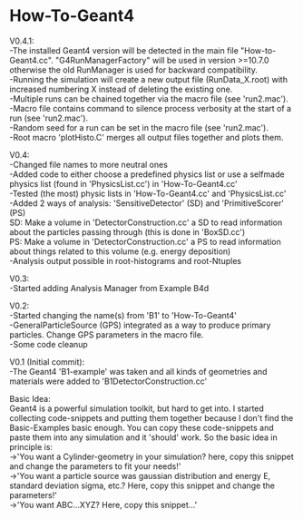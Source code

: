 # How-To-Geant4
V0.4.1:\
-The installed Geant4 version will be detected in the main file "How-to-Geant4.cc". "G4RunManagerFactory" will be used in version >=10.7.0 otherwise the old RunManager is used for backward compatibility.\
-Running the simulation will create a new output file (RunData_X.root) with increased numbering X instead of deleting the existing one.\
-Multiple runs can be chained together via the macro file (see 'run2.mac').\
-Macro file contains command to silence process verbosity at the start of a run (see 'run2.mac').\
-Random seed for a run can be set in the macro file (see 'run2.mac').\
-Root macro 'plotHisto.C' merges all output files together and plots them.

V0.4:\
-Changed file names to more neutral ones\
-Added code to either choose a predefined physics list or use a selfmade physics list (found in 'PhysicsList.cc') in 'How-To-Geant4.cc'\
-Tested (the most) physic lists in 'How-To-Geant4.cc' and 'PhysicsList.cc'\
-Added 2 ways of analysis: 'SensitiveDetector' (SD) and 'PrimitiveScorer' (PS)\
SD: Make a volume in 'DetectorConstruction.cc' a SD to read information about the particles passing through (this is done in 'BoxSD.cc')\
PS: Make a volume in 'DetectorConstruction.cc' a PS to read information about things related to this volume (e.g. energy deposition)\
-Analysis output possible in root-histograms and root-Ntuples

V0.3:\
-Started adding Analysis Manager from Example B4d

V0.2:\
-Started changing the name(s) from 'B1' to 'How-To-Geant4'\
-GeneralParticleSource (GPS) integrated as a way to produce primary particles. Change GPS parameters in the macro file.\
-Some code cleanup

V0.1 (Initial commit):\
-The Geant4 'B1-example' was taken and all kinds of geometries and materials were added to 'B1DetectorConstruction.cc'

Basic Idea:\
Geant4 is a powerful simulation toolkit, but hard to get into. I started collecting code-snippets and putting them together because I don't find the Basic-Examples basic enough. You can copy these code-snippets and paste them into any simulation and it 'should' work.
So the basic idea in principle is:\
->'You want a Cylinder-geometry in your simulation? here, copy this snippet and change the parameters to fit your needs!'\
->'You want a particle source was gaussian distribution and energy E, standard deviation sigma, etc.? Here, copy this snippet and change the parameters!'\
->'You want ABC...XYZ? Here, copy this snippet...'

